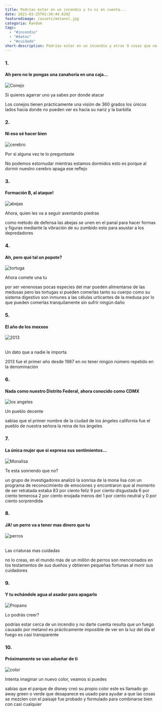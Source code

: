 ```yaml
---
title: Podrías estar en un incendio y tu ni en cuenta...
date: 2021-03-25T01:34:44.628Z
featuredimage: /assets/metanol.jpg
categoria: Random
tags:
  - "#incendio"
  - "#datos"
  - "#cuidado"
short-description: Podrías estar en un incendio y otras 9 cosas que no sabias
---
```

### 1.

#### Ah pero no le pongas una zanahoria en una caja...

![Conejo ](/assets/conejo.jpg "Conejo ")

Si quieres agarrar uno ya sabes por donde atacar <br/>

Los conejos tienen prácticamente una visión de 360 grados los únicos lados hacia donde no pueden ver es hacia su nariz y la barbilla

### 2.

#### Ni eso sé hacer bien

![cerebro ](/assets/cerebro.jpg "cerebro ")

Por si alguna vez te lo preguntaste <br/>

No podemos estornudar mientras estamos dormidos esto es porque al dormir nuestro cerebro apaga ese reflejo

### 3.

#### Formación B, al ataque!

![abejas ](/assets/abejas.jpg "abejas ")

Ahora, quien les va a seguir aventando piedras <br/>

como método de defensa las abejas se unen en el panal para hacer formas y figuras mediante la vibración de su zumbido esto para asustar a los depredadores

### 4.

#### Ah, pero qué tal un popote?

![tortuga ](/assets/tortugas.jpg "tortuga ")

Ahora comete una tu <br/>

por ser venenosas pocas especies del mar pueden alimentarse de las medusas pero las tortugas si pueden comerlas tanto su cuerpo como su sistema digestivo son inmunes a las células urticantes de la medusa por lo que pueden comerlas tranquilamente sin sufrir ningún daño

### 5.

#### El año de los moxxos

![2013](/assets/2013.jpg "2013")

\
Un dato que a nadie le importa <br/>

2013 fue el primer año desde 1987 en no tener ningún número repetido en la denominación

### 6.

#### Nada como nuestro Distrito Federal, ahora conocido como CDMX

![los angeles ](/assets/angeles.jpg "Los angeles ")

Un pueblo decente <br/>

sabías que el primer nombre de la ciudad de los ángeles california fue el pueblo de nuestra señora la reina de los ángeles

### 7.

#### La única mujer que si expresa sus sentimientos...

![Monalisa](/assets/monalisa2.jpg "monalisa ")

Te esta sonriendo que no? <br/>

un grupo de investigadores analizó la sonrisa de la mona lisa con un programa de reconocimiento de emociones y encontraron que al momento de ser retratada estaba 83 por ciento feliz 9 por ciento disgustada 6 por ciento temerosa 2 por ciento enojada menos del 1 por ciento neutral y 0 por ciento sorprendida

### 8.

#### JA! un perro va a tener mas dinero que tu

![perros](/assets/perros.jpg "perros")

\
Las criaturas mas cuidadas  <br/>

no lo creas, en el mundo más de un millón de perros son mencionados en los testamentos de sus dueños y obtienen pequeñas fortunas al morir sus cuidadores

### 9.

#### Y tu echándole agua al asador para apagarlo

![Propano](/assets/metanol.jpg "propano ")

Lo podrás creer?<br/>

podrías estar cerca de un incendio y no darte cuenta resulta que un fuego causado por metanol es prácticamente imposible de ver en la luz del día el fuego es casi transparente

### 10.

#### Próximamente se van adueñar de ti

![color](/assets/go-waay.jpg "color")

Intenta imaginar un nuevo color, veamos si puedes <br/>

sabías que el parque de disney creó su propio color este es llamado go away green o verde que desaparece es usado para ayudar a que las cosas se mezclen con el paisaje fue probado y formulado para combinarse bien con casi cualquier